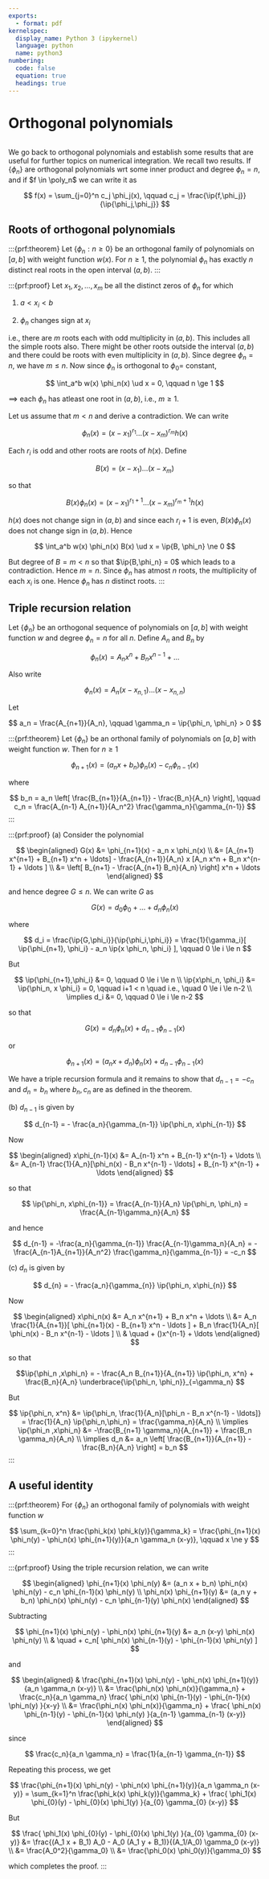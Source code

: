 ```yaml
---
exports:
  - format: pdf
kernelspec:
  display_name: Python 3 (ipykernel)
  language: python
  name: python3
numbering:
  code: false
  equation: true
  headings: true
---
```


# Orthogonal polynomials

```{include} math.md
```

We go back to orthogonal polynomials and establish some results that are useful for further topics on numerical integration. We recall two results. If $\{\phi_n\}$ are orthogonal polynomials wrt some inner product and degree $\phi_n = n$, and if $f \in \poly_n$ we can write it as

$$
f(x) = \sum_{j=0}^n c_j \phi_j(x), \qquad c_j = \frac{\ip{f,\phi_j}}{\ip{\phi_j,\phi_j}}
$$

## Roots of orthogonal polynomials

:::{prf:theorem}
Let $\{ \phi_n : n \ge 0\}$ be an orthogonal family of polynomials on $[a,b]$ with weight function $w(x)$. For $n \ge 1$, the polynomial $\phi_n$ has exactly $n$ distinct real roots in the open interval $(a,b)$.
:::

:::{prf:proof}
Let $x_1, x_2, \ldots, x_m$ be all the distinct zeros of $\phi_n$ for which

1.  $a < x_i < b$

2.  $\phi_n$ changes sign at $x_i$

i.e., there are $m$ roots each with odd multiplicity in $(a,b)$. This includes all the simple roots also. There might be other roots outside the interval $(a,b)$ and there could be roots with even multiplicity in $(a,b)$. Since degree $\phi_n = n$, we have $m \le n$. Now since $\phi_n$ is orthogonal to $\phi_0 =$ constant,

$$
\int_a^b w(x) \phi_n(x) \ud x = 0, \qquad n \ge 1
$$ 

$\implies$ each $\phi_n$ has atleast one root in $(a,b)$, i.e., $m \ge 1$.

Let us assume that $m < n$ and derive a contradiction. We can write

$$
\phi_n(x) = (x-x_1)^{r_1} \ldots (x-x_m)^{r_m} h(x)
$$ 

Each $r_i$ is odd and other roots are roots of $h(x)$. Define

$$
B(x) = (x-x_1) \ldots (x-x_m)
$$ 

so that

$$
B(x) \phi_n(x) = (x-x_1)^{r_1+1} \ldots (x-x_m)^{r_m+1} h(x)
$$ 

$h(x)$ does not change sign in $(a,b)$ and since each $r_i+1$ is even, $B(x)\phi_n(x)$ does not change sign in $(a,b)$. Hence

$$
\int_a^b w(x) \phi_n(x) B(x) \ud x = \ip{B, \phi_n} \ne 0
$$ 

But degree of $B = m < n$ so that $\ip{B,\phi_n} = 0$ which leads to a contradiction. Hence $m=n$. Since $\phi_n$ has atmost $n$ roots, the multiplicity of each $x_i$ is one. Hence $\phi_n$ has $n$ distinct roots.
:::

## Triple recursion relation

Let $\{ \phi_n \}$ be an orthogonal sequence of polynomials on $[a,b]$ with weight function $w$ and degree $\phi_n = n$ for all $n$. Define $A_n$ and $B_n$ by 

$$
\phi_n(x) = A_n x^n + B_n x^{n-1} + \ldots
$$ 

Also write 

$$
\phi_n(x) = A_n (x- x_{n,1}) \ldots (x-x_{n,n})
$$ 

Let

$$
a_n = \frac{A_{n+1}}{A_n}, \qquad \gamma_n = \ip{\phi_n, \phi_n} > 0
$$

:::{prf:theorem}
Let $\{ \phi_n \}$ be an orthonal family of polynomials on $[a,b]$ with weight function $w$. Then for $n \ge 1$

$$
\phi_{n+1}(x) = (a_n x + b_n) \phi_n(x) - c_n \phi_{n-1}(x)
$$ 

where

$$
b_n = a_n \left[ \frac{B_{n+1}}{A_{n+1}} - \frac{B_n}{A_n} \right], \qquad c_n = \frac{A_{n-1} A_{n+1}}{A_n^2} \frac{\gamma_n}{\gamma_{n-1}}
$$
:::

:::{prf:proof}
(a) Consider the polynomial 

$$
\begin{aligned}
G(x) 
&= \phi_{n+1}(x) - a_n x \phi_n(x) \\
&= [A_{n+1} x^{n+1} + B_{n+1} x^n + \ldots] - \frac{A_{n+1}}{A_n} x [A_n x^n + B_n x^{n-1} + \ldots ] \\
&= \left[ B_{n+1} - \frac{A_{n+1} B_n}{A_n} \right] x^n + \ldots
\end{aligned}
$$ 

and hence degree $G \le n$. We can write $G$ as

$$
G(x) = d_0 \phi_0 + \ldots + d_n \phi_n(x)
$$ 

where

$$
d_i = \frac{\ip{G,\phi_i}}{\ip{\phi_i,\phi_i}} = \frac{1}{\gamma_i}[ \ip{\phi_{n+1}, \phi_i} - a_n \ip{x \phi_n, \phi_i} ], \qquad 0 \le i \le n
$$

But

$$
\ip{\phi_{n+1},\phi_i} &= 0, \qquad 0 \le i \le n \\
\ip{x\phi_n, \phi_i} &= \ip{\phi_n, x \phi_i} = 0, \qquad i+1 < n \quad i.e., \quad 0 \le i \le n-2 \\
\implies d_i &= 0, \qquad 0 \le i \le n-2
$$ 

so that

$$
G(x) = d_n \phi_n(x) + d_{n-1} \phi_{n-1}(x)
$$ 

or

$$
\phi_{n+1}(x) = (a_n x + d_n) \phi_n(x) + d_{n-1} \phi_{n-1}(x)
$$ 

We have a triple recursion formula and it remains to show that $d_{n-1} = -c_n$ and $d_n = b_n$ where $b_n, c_n$ are as defined in the theorem.

(b) $d_{n-1}$ is given by

$$
d_{n-1} = - \frac{a_n}{\gamma_{n-1}} \ip{\phi_n, x\phi_{n-1}}
$$ 

Now

$$
\begin{aligned}
x\phi_{n-1}(x) 
&= A_{n-1} x^n + B_{n-1} x^{n-1} + \ldots \\
&= A_{n-1} \frac{1}{A_n}[\phi_n(x) - B_n x^{n-1} - \ldots] + B_{n-1} x^{n-1} + \ldots
\end{aligned}
$$ 

so that

$$
\ip{\phi_n, x\phi_{n-1}} = \frac{A_{n-1}}{A_n} \ip{\phi_n, \phi_n} = \frac{A_{n-1}\gamma_n}{A_n}
$$

and hence

$$
d_{n-1} = -\frac{a_n}{\gamma_{n-1}} \frac{A_{n-1}\gamma_n}{A_n} = -\frac{A_{n-1}A_{n+1}}{A_n^2} \frac{\gamma_n}{\gamma_{n-1}} = -c_n
$$

(c) $d_n$ is given by

$$
d_{n} = - \frac{a_n}{\gamma_{n}} \ip{\phi_n, x\phi_{n}}
$$ 

Now

$$
\begin{aligned}
x\phi_n(x) 
&=  A_n x^{n+1} + B_n x^n + \ldots \\
&= A_n \frac{1}{A_{n+1}}[ \phi_{n+1}(x) - B_{n+1} x^n - \ldots ] + B_n \frac{1}{A_n}[ \phi_n(x) - B_n x^{n-1} - \ldots ] \\
& \quad + ()x^{n-1} + \ldots
\end{aligned}
$$ 

so that

$$\ip{\phi_n ,x\phi_n} = - \frac{A_n B_{n+1}}{A_{n+1}} \ip{\phi_n, x^n} + \frac{B_n}{A_n} \underbrace{\ip{\phi_n, \phi_n}}_{=\gamma_n}
$$

But

$$
\ip{\phi_n, x^n} &= \ip{\phi_n, \frac{1}{A_n}[\phi_n - B_n x^{n-1} - \ldots]} = \frac{1}{A_n} \ip{\phi_n,\phi_n} = \frac{\gamma_n}{A_n} \\
\implies \ip{\phi_n ,x\phi_n} &= -\frac{B_{n+1} \gamma_n}{A_{n+1}} + \frac{B_n \gamma_n}{A_n} \\
\implies d_n &= a_n \left[ \frac{B_{n+1}}{A_{n+1}} - \frac{B_n}{A_n} \right] = b_n
$$
:::

## A useful identity

:::{prf:theorem}
For $\{ \phi_n \}$ an orthogonal family of polynomials with weight
function $w$

$$
\sum_{k=0}^n \frac{\phi_k(x) \phi_k(y)}{\gamma_k} = \frac{\phi_{n+1}(x) \phi_n(y) - \phi_n(x) \phi_{n+1}(y)}{a_n \gamma_n (x-y)}, \qquad x \ne y
$$
:::

:::{prf:proof}
Using the triple recursion relation, we can write

$$
\begin{aligned}
\phi_{n+1}(x) \phi_n(y) &= (a_n x + b_n) \phi_n(x) \phi_n(y) - c_n \phi_{n-1}(x) \phi_n(y) \\
\phi_n(x) \phi_{n+1}(y) &= (a_n y + b_n) \phi_n(x) \phi_n(y) - c_n \phi_{n-1}(y) \phi_n(x)
\end{aligned}
$$ 

Subtracting

$$
\phi_{n+1}(x) \phi_n(y) - \phi_n(x) \phi_{n+1}(y) &= a_n (x-y) \phi_n(x) \phi_n(y) \\
& \quad + c_n[ \phi_n(x) \phi_{n-1}(y) - \phi_{n-1}(x) \phi_n(y) ]
$$

and

$$
\begin{aligned}
& \frac{\phi_{n+1}(x) \phi_n(y) - \phi_n(x) \phi_{n+1}(y)}{a_n \gamma_n (x-y)} \\
&= \frac{\phi_n(x) \phi_n(x)}{\gamma_n} + \frac{c_n}{a_n \gamma_n} \frac{ \phi_n(x) \phi_{n-1}(y) - \phi_{n-1}(x) \phi_n(y)  }{x-y} \\
&= \frac{\phi_n(x) \phi_n(x)}{\gamma_n} + \frac{ \phi_n(x) \phi_{n-1}(y) - \phi_{n-1}(x) \phi_n(y)  }{a_{n-1} \gamma_{n-1} (x-y)}
\end{aligned}
$$ 

since

$$
\frac{c_n}{a_n \gamma_n} = \frac{1}{a_{n-1} \gamma_{n-1}}
$$ 

Repeating this process, we get

$$
\frac{\phi_{n+1}(x) \phi_n(y) - \phi_n(x) \phi_{n+1}(y)}{a_n \gamma_n (x-y)} = \sum_{k=1}^n \frac{\phi_k(x) \phi_k(y)}{\gamma_k} + \frac{ \phi_1(x) \phi_{0}(y) - \phi_{0}(x) \phi_1(y)  }{a_{0} \gamma_{0} (x-y)}
$$

But

$$
\frac{ \phi_1(x) \phi_{0}(y) - \phi_{0}(x) \phi_1(y)  }{a_{0} \gamma_{0} (x-y)} 
&= \frac{(A_1 x + B_1) A_0 - A_0 (A_1 y + B_1)}{(A_1/A_0) \gamma_0 (x-y)} \\
&= \frac{A_0^2}{\gamma_0} \\
&= \frac{\phi_0(x) \phi_0(y)}{\gamma_0}
$$

which completes the proof.
:::
